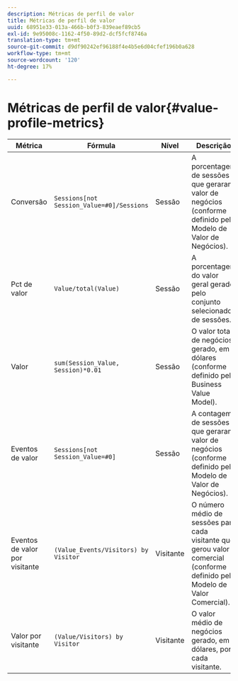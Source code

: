 ```yaml
---
description: Métricas de perfil de valor
title: Métricas de perfil de valor
uuid: 68951e33-013a-466b-b0f3-839eaef89cb5
exl-id: 9e95008c-1162-4f50-89d2-dcf5fcf8746a
translation-type: tm+mt
source-git-commit: d9df90242ef96188f4e4b5e6d04cfef196b0a628
workflow-type: tm+mt
source-wordcount: '120'
ht-degree: 17%

---
```


# Métricas de perfil de valor{#value-profile-metrics}

| Métrica | Fórmula | Nível | Descrição |
|---|---|---|---|
| Conversão | `Sessions[not Session_Value=#0]/Sessions` | Sessão | A porcentagem de sessões que geraram valor de negócios (conforme definido pelo Modelo de Valor de Negócios). |
| Pct de valor | `Value/total(Value)` | Sessão | A porcentagem do valor geral gerado pelo conjunto selecionado de sessões. |
| Valor | `sum(Session_Value, Session)*0.01` | Sessão | O valor total de negócios gerado, em dólares (conforme definido pelo Business Value Model). |
| Eventos de valor | `Sessions[not Session_Value=#0]` | Sessão | A contagem de sessões que geraram valor de negócios (conforme definido pelo Modelo de Valor de Negócios). |
| Eventos de valor por visitante | `(Value_Events/Visitors) by Visitor` | Visitante | O número médio de sessões para cada visitante que gerou valor comercial (conforme definido pelo Modelo de Valor Comercial). |
| Valor por visitante | `(Value/Visitors) by Visitor` | Visitante | O valor médio de negócios gerado, em dólares, por cada visitante. |
